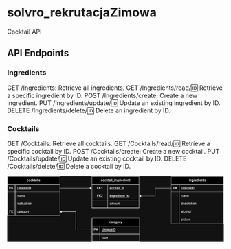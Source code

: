 # solvro_rekrutacjaZimowa
Cocktail API


## API Endpoints

### Ingredients

GET /Ingredients: Retrieve all ingredients.
GET /Ingredients/read/:id: Retrieve a specific ingredient by ID.
POST /Ingredients/create: Create a new ingredient.
PUT /Ingredients/update/:id: Update an existing ingredient by ID.
DELETE /Ingredients/delete/:id: Delete an ingredient by ID.

### Cocktails
GET /Cocktails: Retrieve all cocktails.
GET /Cocktails/read/:id: Retrieve a specific cocktail by ID.
POST /Cocktails/create: Create a new cocktail.
PUT /Cocktails/update/:id: Update an existing cocktail by ID.
DELETE /Cocktails/delete/:id: Delete a cocktail by ID.

![Alt text for your image](db_sketch.png)
